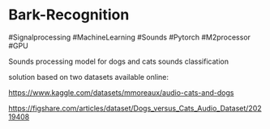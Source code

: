 # Bark-Recognition
#Signalprocessing #MachineLearning #Sounds #Pytorch #M2processor #GPU

Sounds processing model for dogs and cats sounds classification 

solution based on two datasets available online:

https://www.kaggle.com/datasets/mmoreaux/audio-cats-and-dogs

https://figshare.com/articles/dataset/Dogs_versus_Cats_Audio_Dataset/20219408
